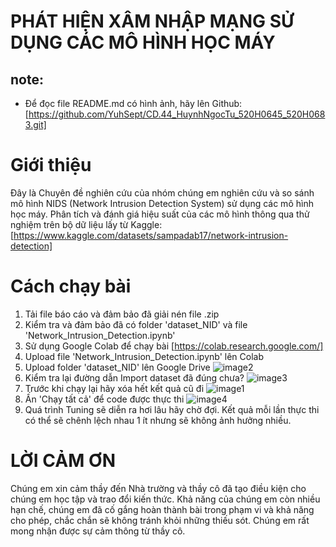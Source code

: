 # PHÁT HIỆN XÂM NHẬP MẠNG SỬ DỤNG CÁC MÔ HÌNH HỌC MÁY

## note:
* Để đọc file README.md có hình ảnh, hãy lên Github:
[https://github.com/YuhSept/CD.44_HuynhNgocTu_520H0645_520H0683.git]

# Giới thiệu
Đây là Chuyên đề nghiên cứu của nhóm chúng em nghiên cứu và so sánh mô hình NIDS (Network Intrusion Detection System) sử dụng các mô hình học máy. Phân tích và đánh giá hiệu suất của các mô hình thông qua thử nghiệm trên bộ dữ liệu lấy từ Kaggle:
[https://www.kaggle.com/datasets/sampadab17/network-intrusion-detection]

# Cách chạy bài
1. Tải file báo cáo và đảm bảo đã giải nén file .zip
2. Kiểm tra và đảm bảo đã có folder 'dataset_NID' và file 'Network_Intrusion_Detection.ipynb'
3. Sử dụng Google Colab để chạy bài
[https://colab.research.google.com/]
4. Upload file 'Network_Intrusion_Detection.ipynb' lên Colab
5. Upload folder 'dataset_NID' lên Google Drive
![image2](./hinh_anh/cap1.png)
6. Kiểm tra lại đường dẫn Import dataset đã đúng chưa?
![image3](./hinh_anh/cap2.png)
7. Trước khi chạy lại hãy xóa hết kết quả cũ đi
![image1](./hinh_anh/cap3.png)
8. Ấn 'Chạy tất cả' để code được thực thi
![image4](./hinh_anh/cap4.png)
9. Quá trình Tuning sẽ diễn ra hơi lâu hãy chờ đợi. Kết quả mỗi lần thực thi có thể sẽ chênh lệch nhau 1 ít nhưng sẽ không ảnh hưởng nhiều.

# LỜI CẢM ƠN
Chúng em xin cảm thầy đến Nhà trường và thầy cô đã tạo điều kiện cho chúng em học tập và trao đổi kiến thức. Khả năng của chúng em còn nhiều hạn chế, chúng em đã cố gắng hoàn thành bài trong phạm vi và khả năng cho phép, chắc chắn sẽ không tránh khỏi những thiếu sót. Chúng em rất mong nhận được sự cảm thông từ thầy cô.